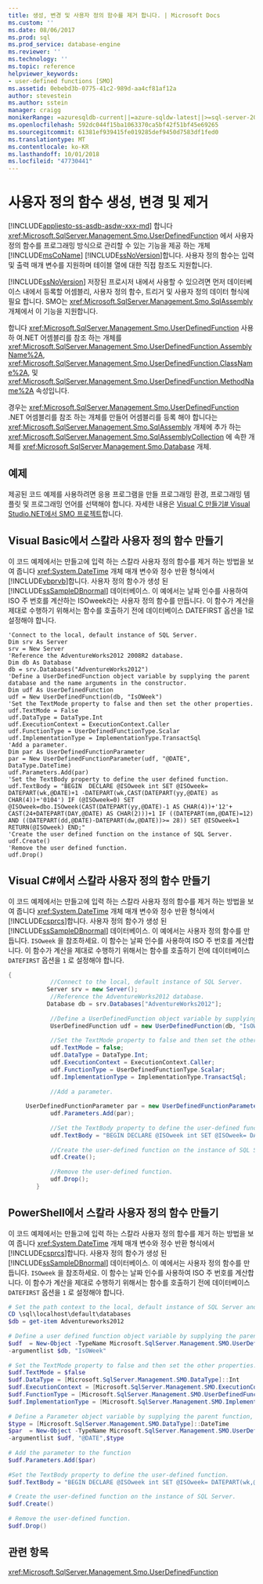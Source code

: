 ```yaml
---
title: 생성, 변경 및 사용자 정의 함수를 제거 합니다. | Microsoft Docs
ms.custom: ''
ms.date: 08/06/2017
ms.prod: sql
ms.prod_service: database-engine
ms.reviewer: ''
ms.technology: ''
ms.topic: reference
helpviewer_keywords:
- user-defined functions [SMO]
ms.assetid: 0ebebd3b-0775-41c2-989d-aa4cf81af12a
author: stevestein
ms.author: sstein
manager: craigg
monikerRange: =azuresqldb-current||=azure-sqldw-latest||>=sql-server-2016||=sqlallproducts-allversions||>=sql-server-linux-2017||=azuresqldb-mi-current
ms.openlocfilehash: 592dc044f15ba1063370ca5bf42f51bf45e69265
ms.sourcegitcommit: 61381ef939415fe019285def9450d7583df1fed0
ms.translationtype: MT
ms.contentlocale: ko-KR
ms.lasthandoff: 10/01/2018
ms.locfileid: "47730441"
---
```

# <a name="creating-altering-and-removing-user-defined-functions"></a>사용자 정의 함수 생성, 변경 및 제거
[!INCLUDE[appliesto-ss-asdb-asdw-xxx-md](../../../includes/appliesto-ss-asdb-asdw-xxx-md.md)]
  합니다 <xref:Microsoft.SqlServer.Management.Smo.UserDefinedFunction> 에서 사용자 정의 함수를 프로그래밍 방식으로 관리할 수 있는 기능을 제공 하는 개체 [!INCLUDE[msCoName](../../../includes/msconame-md.md)] [!INCLUDE[ssNoVersion](../../../includes/ssnoversion-md.md)]합니다. 사용자 정의 함수는 입력 및 출력 매개 변수를 지원하며 테이블 열에 대한 직접 참조도 지원합니다.  
  
 [!INCLUDE[ssNoVersion](../../../includes/ssnoversion-md.md)] 저장된 프로시저 내에서 사용할 수 있으려면 먼저 데이터베이스 내에서 등록할 어셈블리, 사용자 정의 함수, 트리거 및 사용자 정의 데이터 형식에 필요 합니다. SMO는 <xref:Microsoft.SqlServer.Management.Smo.SqlAssembly> 개체에서 이 기능을 지원합니다.  
  
 합니다 <xref:Microsoft.SqlServer.Management.Smo.UserDefinedFunction> 사용 하 여.NET 어셈블리를 참조 하는 개체를 <xref:Microsoft.SqlServer.Management.Smo.UserDefinedFunction.AssemblyName%2A>, <xref:Microsoft.SqlServer.Management.Smo.UserDefinedFunction.ClassName%2A>, 및 <xref:Microsoft.SqlServer.Management.Smo.UserDefinedFunction.MethodName%2A> 속성입니다.  
  
 경우는 <xref:Microsoft.SqlServer.Management.Smo.UserDefinedFunction> .NET 어셈블리를 참조 하는 개체를 만들어 어셈블리를 등록 해야 합니다는 <xref:Microsoft.SqlServer.Management.Smo.SqlAssembly> 개체에 추가 하는 <xref:Microsoft.SqlServer.Management.Smo.SqlAssemblyCollection> 에 속한 개체를 <xref:Microsoft.SqlServer.Management.Smo.Database> 개체.  
  
## <a name="example"></a>예제  
 제공된 코드 예제를 사용하려면 응용 프로그램을 만들 프로그래밍 환경, 프로그래밍 템플릿 및 프로그래밍 언어를 선택해야 합니다. 자세한 내용은 [Visual C 만들기&#35; Visual Studio.NET에서 SMO 프로젝트](../../../relational-databases/server-management-objects-smo/how-to-create-a-visual-csharp-smo-project-in-visual-studio-net.md)합니다.  
  
## <a name="creating-a-scalar-user-defined-function-in-visual-basic"></a>Visual Basic에서 스칼라 사용자 정의 함수 만들기  
 이 코드 예제에서는 만들고에 입력 하는 스칼라 사용자 정의 함수를 제거 하는 방법을 보여 줍니다 <xref:System.DateTime> 개체 매개 변수와 정수 반환 형식에서 [!INCLUDE[vbprvb](../../../includes/vbprvb-md.md)]합니다. 사용자 정의 함수가 생성 된 [!INCLUDE[ssSampleDBnormal](../../../includes/sssampledbnormal-md.md)] 데이터베이스. 이 예에서는 날짜 인수를 사용하여 ISO 주 번호를 계산하는 ISOweek라는 사용자 정의 함수를 만듭니다. 이 함수가 계산을 제대로 수행하기 위해서는 함수를 호출하기 전에 데이터베이스 DATEFIRST 옵션을 1로 설정해야 합니다.  
  
```VBNET
'Connect to the local, default instance of SQL Server.
Dim srv As Server
srv = New Server
'Reference the AdventureWorks2012 2008R2 database.
Dim db As Database
db = srv.Databases("AdventureWorks2012")
'Define a UserDefinedFunction object variable by supplying the parent database and the name arguments in the constructor.
Dim udf As UserDefinedFunction
udf = New UserDefinedFunction(db, "IsOWeek")
'Set the TextMode property to false and then set the other properties.
udf.TextMode = False
udf.DataType = DataType.Int
udf.ExecutionContext = ExecutionContext.Caller
udf.FunctionType = UserDefinedFunctionType.Scalar
udf.ImplementationType = ImplementationType.TransactSql
'Add a parameter.
Dim par As UserDefinedFunctionParameter
par = New UserDefinedFunctionParameter(udf, "@DATE", DataType.DateTime)
udf.Parameters.Add(par)
'Set the TextBody property to define the user defined function.
udf.TextBody = "BEGIN  DECLARE @ISOweek int SET @ISOweek= DATEPART(wk,@DATE)+1 -DATEPART(wk,CAST(DATEPART(yy,@DATE) as CHAR(4))+'0104') IF (@ISOweek=0) SET @ISOweek=dbo.ISOweek(CAST(DATEPART(yy,@DATE)-1 AS CHAR(4))+'12'+ CAST(24+DATEPART(DAY,@DATE) AS CHAR(2)))+1 IF ((DATEPART(mm,@DATE)=12) AND ((DATEPART(dd,@DATE)-DATEPART(dw,@DATE))>= 28)) SET @ISOweek=1 RETURN(@ISOweek) END;"
'Create the user defined function on the instance of SQL Server.
udf.Create()
'Remove the user defined function.
udf.Drop()
``` 
  
## <a name="creating-a-scalar-user-defined-function-in-visual-c"></a>Visual C#에서 스칼라 사용자 정의 함수 만들기  
 이 코드 예제에서는 만들고에 입력 하는 스칼라 사용자 정의 함수를 제거 하는 방법을 보여 줍니다 <xref:System.DateTime> 개체 매개 변수와 정수 반환 형식에서 [!INCLUDE[csprcs](../../../includes/csprcs-md.md)]합니다. 사용자 정의 함수가 생성 된 [!INCLUDE[ssSampleDBnormal](../../../includes/sssampledbnormal-md.md)] 데이터베이스. 이 예에서는 사용자 정의 함수를 만듭니다. `ISOweek` 을 참조하세요. 이 함수는 날짜 인수를 사용하여 ISO 주 번호를 계산합니다. 이 함수가 계산을 제대로 수행하기 위해서는 함수를 호출하기 전에 데이터베이스 `DATEFIRST` 옵션을 `1` 로 설정해야 합니다.  
  
```csharp  
{  
            //Connect to the local, default instance of SQL Server.   
           Server srv = new Server();  
            //Reference the AdventureWorks2012 database.   
           Database db = srv.Databases["AdventureWorks2012"];  
  
            //Define a UserDefinedFunction object variable by supplying the parent database and the name arguments in the constructor.   
            UserDefinedFunction udf = new UserDefinedFunction(db, "IsOWeek");  
  
            //Set the TextMode property to false and then set the other properties.   
            udf.TextMode = false;  
            udf.DataType = DataType.Int;  
            udf.ExecutionContext = ExecutionContext.Caller;  
            udf.FunctionType = UserDefinedFunctionType.Scalar;  
            udf.ImplementationType = ImplementationType.TransactSql;  
  
            //Add a parameter.   
  
     UserDefinedFunctionParameter par = new UserDefinedFunctionParameter(udf, "@DATE", DataType.DateTime);  
            udf.Parameters.Add(par);  
  
            //Set the TextBody property to define the user-defined function.   
            udf.TextBody = "BEGIN DECLARE @ISOweek int SET @ISOweek= DATEPART(wk,@DATE)+1 -DATEPART(wk,CAST(DATEPART(yy,@DATE) as CHAR(4))+'0104') IF (@ISOweek=0) SET @ISOweek=dbo.ISOweek(CAST(DATEPART(yy,@DATE)-1 AS CHAR(4))+'12'+ CAST(24+DATEPART(DAY,@DATE) AS CHAR(2)))+1 IF ((DATEPART(mm,@DATE)=12) AND ((DATEPART(dd,@DATE)-DATEPART(dw,@DATE))>= 28)) SET @ISOweek=1 RETURN(@ISOweek) END;";  
  
            //Create the user-defined function on the instance of SQL Server.   
            udf.Create();  
  
            //Remove the user-defined function.   
            udf.Drop();  
        }  
```  
  
## <a name="creating-a-scalar-user-defined-function-in-powershell"></a>PowerShell에서 스칼라 사용자 정의 함수 만들기  
 이 코드 예제에서는 만들고에 입력 하는 스칼라 사용자 정의 함수를 제거 하는 방법을 보여 줍니다 <xref:System.DateTime> 개체 매개 변수와 정수 반환 형식에서 [!INCLUDE[csprcs](../../../includes/csprcs-md.md)]합니다. 사용자 정의 함수가 생성 된 [!INCLUDE[ssSampleDBnormal](../../../includes/sssampledbnormal-md.md)] 데이터베이스. 이 예에서는 사용자 정의 함수를 만듭니다. `ISOweek` 을 참조하세요. 이 함수는 날짜 인수를 사용하여 ISO 주 번호를 계산합니다. 이 함수가 계산을 제대로 수행하기 위해서는 함수를 호출하기 전에 데이터베이스 `DATEFIRST` 옵션을 `1` 로 설정해야 합니다.  
  
```powershell   
# Set the path context to the local, default instance of SQL Server and get a reference to AdventureWorks2012  
CD \sql\localhost\default\databases  
$db = get-item Adventureworks2012  
  
# Define a user defined function object variable by supplying the parent database and name arguments in the constructor.   
$udf  = New-Object -TypeName Microsoft.SqlServer.Management.SMO.UserDefinedFunction `  
-argumentlist $db, "IsOWeek"  
  
# Set the TextMode property to false and then set the other properties.   
$udf.TextMode = $false  
$udf.DataType = [Microsoft.SqlServer.Management.SMO.DataType]::Int   
$udf.ExecutionContext = [Microsoft.SqlServer.Management.SMO.ExecutionContext]::Caller  
$udf.FunctionType = [Microsoft.SqlServer.Management.SMO.UserDefinedFunctionType]::Scalar  
$udf.ImplementationType = [Microsoft.SqlServer.Management.SMO.ImplementationType]::TransactSql  
  
# Define a Parameter object variable by supplying the parent function, name and type arguments in the constructor.  
$type = [Microsoft.SqlServer.Management.SMO.DataType]::DateTime  
$par  = New-Object -TypeName Microsoft.SqlServer.Management.SMO.UserDefinedFunctionParameter `  
-argumentlist $udf, "@DATE",$type  
  
# Add the parameter to the function  
$udf.Parameters.Add($par)  
  
#Set the TextBody property to define the user-defined function.   
$udf.TextBody = "BEGIN DECLARE @ISOweek int SET @ISOweek= DATEPART(wk,@DATE)+1 -DATEPART(wk,CAST(DATEPART(yy,@DATE) as CHAR(4))+'0104') IF (@ISOweek=0) SET @ISOweek=dbo.ISOweek(CAST(DATEPART(yy,@DATE)-1 AS CHAR(4))+'12'+ CAST(24+DATEPART(DAY,@DATE) AS CHAR(2)))+1 IF ((DATEPART(mm,@DATE)=12) AND ((DATEPART(dd,@DATE)-DATEPART(dw,@DATE))>= 28)) SET @ISOweek=1 RETURN(@ISOweek) END;"  
  
# Create the user-defined function on the instance of SQL Server.   
$udf.Create()  
  
# Remove the user-defined function.   
$udf.Drop()  
```  
  
## <a name="see-also"></a>관련 항목  
 <xref:Microsoft.SqlServer.Management.Smo.UserDefinedFunction>  
  
  
